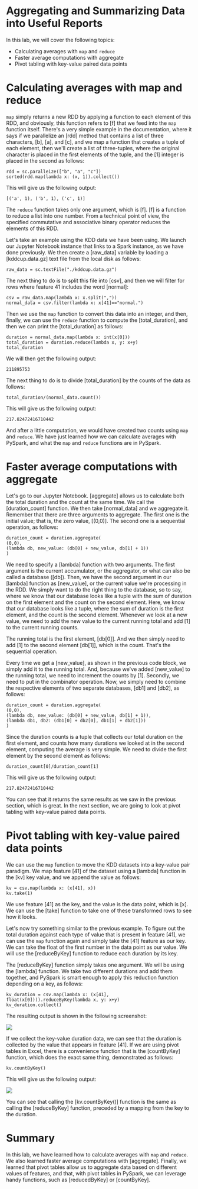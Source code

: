 
Aggregating and Summarizing Data into Useful Reports
====================================================


In this lab, we will cover the following topics:

-   Calculating averages with `map` and `reduce`
-   Faster average computations with aggregate
-   Pivot tabling with key-value paired data points

Calculating averages with map and reduce
========================================

`map` simply returns
a new RDD by applying a function to each element of this RDD, and
obviously, this function refers to [f] that we feed into the
`map` function itself. There\'s a very simple example in the
documentation, where it says if we parallelize an [rdd] method
that contains a list of three characters, [b], [a], and
[c], and we map a function that creates a tuple of each element,
then we\'ll create a list of three-tuples, where the original character
is placed in the first elements of the tuple, and the [1] integer
is placed in the second as follows:

```
rdd = sc.paralleize(["b", "a", "c"])
sorted(rdd.map(lambda x: (x, 1)).collect())
```


This will give us the following output:

```
[('a', 1), ('b', 1), ('c', 1)]
```


The `reduce` function takes only one argument, which is [f].
[f] is a function to reduce a list into one number. From a
technical point of view, the specified commutative and associative
binary operator reduces the elements of this RDD.

Let\'s take an example using the KDD data we have been using. We launch
our Jupyter Notebook instance that links to a Spark instance, as we have
done previously. We then create a [raw\_data] variable by loading
a [kddcup.data.gz] text file from the local disk as follows:

```
raw_data = sc.textFile("./kddcup.data.gz")
```


The next thing to do is to split this file into [csv], and then we
will filter for rows where feature 41 includes the word [normal]:

```
csv = raw_data.map(lambda x: x.split(","))
normal_data = csv.filter(lambda x: x[41]=="normal.")
```


Then we use the `map` function to convert this data into an
integer, and then, finally, we can use the `reduce` function to
compute the [total\_duration], and then we can print the
[total\_duration] as follows:

```
duration = normal_data.map(lambda x: int(x[0]))
total_duration = duration.reduce(lambda x, y: x+y)
total_duration
```


We will then get the following output:

```
211895753
```


The next thing to do is to divide [total\_duration] by the counts
of the data as follows:

```
total_duration/(normal_data.count())
```


This will give us the following output:

```
217.82472416710442
```


And after a little computation, we would have created two counts using
`map` and `reduce`. We have just learned how we can
calculate averages with PySpark, and what the `map` and
`reduce` functions are in PySpark.

Faster average computations with aggregate
==========================================

Let\'s go to our Jupyter Notebook.
[aggregate] allows us to calculate both the total duration and the
count at the same time. We call the [duration\_count] function. We
then take [normal\_data] and we aggregate it. Remember that there
are three arguments to aggregate. The first one is the initial value;
that is, the zero value, [(0,0)]. The second one is a sequential
operation, as follows:

```
duration_count = duration.aggregate(
(0,0),
(lambda db, new_value: (db[0] + new_value, db[1] + 1))
)
```


We need to specify a [lambda] function with two arguments. The
first argument is the current accumulator, or the aggregator, or what
can also be called a database ([db]). Then, we have the second
argument in our [lambda] function as [new\_value], or the
current value we\'re processing in the RDD. We simply want to do the
right thing to the database, so to say, where we know that our database
looks like a tuple with the sum of duration on the first element and the
count on the second element. Here, we know that our database looks like
a tuple, where the sum of duration is the first element, and the count
is the second element. Whenever we look at a new value, we need to add
the new value to the current running total and add [1] to the
current running counts.

The running total is the first element, [db\[0\]]. And we then
simply need to add [1] to the second element [db\[1\]],
which is the count. That\'s the sequential operation.

Every time we get a [new\_value], as shown in the previous code
block, we simply add it to the running total. And, because we\'ve added
[new\_value] to the running total, we need to increment the counts
by [1]. Secondly, we need to put in the combinator operation. Now,
we simply need to combine the respective elements of two separate
databases, [db1] and [db2], as follows:

```
duration_count = duration.aggregate(
(0,0),
(lambda db, new_value: (db[0] + new_value, db[1] + 1)),
(lambda db1, db2: (db1[0] + db2[0], db1[1] + db2[1]))
)
```


Since the duration counts is a tuple that collects our total duration on
the first element, and counts how many durations we looked at in the
second element, computing the average is very simple. We need to divide
the first element by the second element as follows:

```
duration_count[0]/duration_count[1]
```


This will give us the following output:

```
217.82472416710442
```


You can see that it returns the same results as we saw in the previous
section, which is great. In the next section, we are going to look at
pivot tabling with key-value paired data points.

Pivot tabling with key-value paired data points
===============================================

We can use the `map` function to move the KDD datasets into a
key-value pair paradigm. We map feature [41] of the dataset using
a [lambda] function in the [kv] key value, and we append the
value as follows:

```
kv = csv.map(lambda x: (x[41], x))
kv.take(1)
```


We use feature [41] as the key, and the value is the data point,
which is [x]. We can use the [take] function to take one of
these transformed rows to see how it looks.

Let\'s now try something similar to the previous example. To figure out
the total duration against each type of value that is present in feature
[41], we can use the `map` function again and simply take
the [41] feature as our key. We can take the float of the first
number in the data point as our value. We will use the
[reduceByKey] function to reduce each duration by its key.


The [reduceByKey] function simply takes one argument. We will be
using the [lambda] function. We take two different durations and
add them together, and PySpark is smart enough to apply this reduction
function depending on a key, as follows:

```
kv_duration = csv.map(lambda x: (x[41], float(x[0]))).reduceByKey(lambda x, y: x+y)
kv_duration.collect()
```


The resulting output is shown in the following screenshot:


![](./images/dc4b7020-d1a2-48ee-8e9f-6f152fefc69f.png)



If we collect the key-value duration data, we can see that the duration
is collected by the value that appears in feature [41]. If we are
using pivot tables in Excel, there is a convenience function that is the
[countByKey] function, which does the exact same thing,
demonstrated as follows:

```
kv.countByKey()
```


This will give us the following output:


![](./images/0e2d8e34-d50e-447b-818e-d2139cdaa519.png)



You can see that calling the [kv.countByKey()] function is the
same as calling the [reduceByKey] function, preceded by a mapping
from the key to the duration.

Summary
=======

In this lab, we have learned how to calculate averages with
`map` and `reduce`. We also learned faster average
computations with [aggregate]. Finally, we learned that pivot
tables allow us to aggregate data based on different values of features,
and that, with pivot tables in PySpark, we can leverage handy functions,
such as [reducedByKey] or [countByKey].
